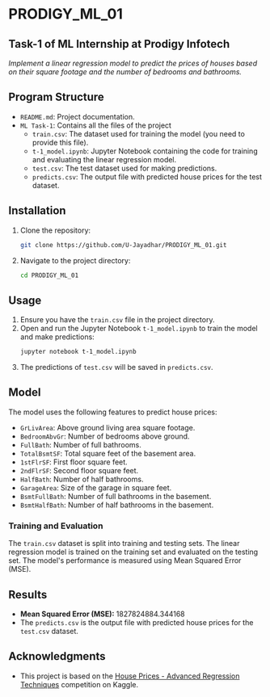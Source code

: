 # **PRODIGY_ML_01** 

## Task-1 of ML Internship at Prodigy Infotech
*Implement a linear regression model to predict the prices of houses based on their square footage and the number of bedrooms and bathrooms.*

## Program Structure

- `README.md`: Project documentation.
- `ML Task-1`: Contains all the files of the project
    - `train.csv`: The dataset used for training the model (you need to provide this file).
    - `t-1_model.ipynb`: Jupyter Notebook containing the code for training and evaluating the linear regression model.
    - `test.csv`: The test dataset used for making predictions.
    - `predicts.csv`: The output file with predicted house prices for the test dataset.

## Installation

1. Clone the repository:
    ```sh
    git clone https://github.com/U-Jayadhar/PRODIGY_ML_01.git
    ```
2. Navigate to the project directory:
    ```sh
    cd PRODIGY_ML_01
    ```

## Usage

1. Ensure you have the `train.csv` file in the project directory.
2. Open and run the Jupyter Notebook `t-1_model.ipynb` to train the model and make predictions:
    ```sh
    jupyter notebook t-1_model.ipynb
    ```
3. The predictions of `test.csv` will be saved in `predicts.csv`.

## Model

The model uses the following features to predict house prices:
- `GrLivArea`: Above ground living area square footage.
- `BedroomAbvGr`: Number of bedrooms above ground.
- `FullBath`: Number of full bathrooms.
- `TotalBsmtSF`: Total square feet of the basement area.
- `1stFlrSF`: First floor square feet.
- `2ndFlrSF`: Second floor square feet.
- `HalfBath`: Number of half bathrooms.
- `GarageArea`: Size of the garage in square feet.
- `BsmtFullBath`: Number of full bathrooms in the basement.
- `BsmtHalfBath`: Number of half bathrooms in the basement.

### Training and Evaluation

The `train.csv` dataset is split into training and testing sets. The linear regression model is trained on the training set and evaluated on the testing set. The model's performance is measured using Mean Squared Error (MSE).

## Results

- **Mean Squared Error (MSE):** 1827824884.344168
- The `predicts.csv` is the output file with predicted house prices for the `test.csv` dataset.

## Acknowledgments

- This project is based on the [House Prices - Advanced Regression Techniques](https://www.kaggle.com/c/house-prices-advanced-regression-techniques) competition on Kaggle.

